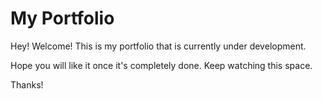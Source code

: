 # My Portfolio

Hey! Welcome!
This is my portfolio that is currently under development.

Hope you will like it once it's completely done.
Keep watching this space.

Thanks!
